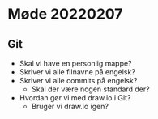 # Møde 20220207
## Git
- Skal vi have en personlig mappe?
- Skriver vi alle filnavne på engelsk?
- Skriver vi alle commits på engelsk?
  - Skal der være nogen standard der?
- Hvordan gør vi med draw.io i Git?
  - Bruger vi draw.io igen?